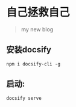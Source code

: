 # 自己拯救自己
 >my new blog
 

## 安装docsify
```
npm i docsify-cli -g
```
 ## 启动:
 ```
 docsify serve 

 ```